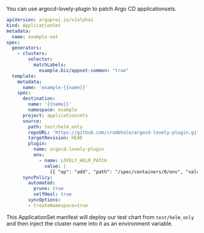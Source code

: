 You can use argocd-lovely-plugin to patch Argo CD applicationsets.

```yaml
apiVersion: argoproj.io/v1alpha1
kind: ApplicationSet
metadata:
  name: example-set
spec:
  generators:
    - clusters:
        selector:
          matchLabels:
            example.biz/appset-common: "true"
  template:
    metadata:
      name: 'example-{{name}}'
    spec:
      destination:
        name: '{{name}}'
        namespace: example
      project: applicationsets
      source:
        path: test/helm_only
        repoURL: 'https://github.com/crumbhole/argocd-lovely-plugin.git'
        targetRevision: HEAD
        plugin:
          name: argocd-lovely-plugin
          env:
            - name: LOVELY_HELM_PATCH
              value: |
                [{ "op": "add", "path": "/spec/containers/0/env", "value": { "action": "add", "name": "cluster, "value": "{{name}}" } }]
      syncPolicy:
        automated:
          prune: true
          selfHeal: true
        syncOptions:
        - CreateNamespace=true
```

This ApplicationSet manifest will deploy our test chart from `test/helm_only` and then inject the cluster name into it as an environment variable.
